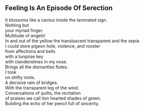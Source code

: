 Feeling Is An Episode Of Serection
----------------------------------
It blossoms like a cactus inside the laminated sign.  
Nothing but  
your myriad finger.  
Multitude of angels!  
In and out of the yellow the transluscent transparent and the sepia  
I could store pigeon hole, violence, and rooster  
from affections and bells  
with a turqoise key  
with clandenstines in my nose.  
Brings all the dismantles flutes.  
I took  
on shifty roots.  
A decisive rain of bridges.  
With the transparent leg of the wind.  
Conversations of quilts, the recitation  
of praises we call lion hearted shades of green.  
Building the echo of her pencil full of sincerity.  
